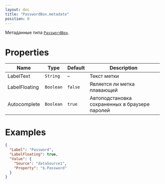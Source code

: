 ```yaml
---
layout: doc
title: "PasswordBox.metadata"
position: 0
---
```


Метаданные типа [`PasswordBox`](../).

# Properties

|Name|Type|Default|Description|
|----|----|-------|-----------|
|LabelText|`String`|–|Текст метки|
|LabelFloating|`Boolean`|`false`|Является ли метка плавающей|
|Autocomplete|`Boolean`|`true`|Автоподстановка сохраненных в браузере паролей|

# Examples

```json
{
  "Label": "Password",
  "LabelFloating": true,
  "Value": {
    "Source": "dataSource1",
    "Property": "$.Password"
  }
}
```
